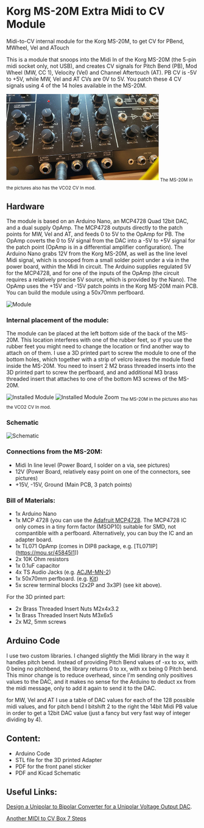 # Korg MS-20M Extra Midi to CV Module
Midi-to-CV internal module for the Korg MS-20M, to get CV for PBend, MWheel, Vel and ATouch

This is a module that snoops into the Midi In of the Korg MS-20M (the 5-pin midi socket only, not USB), and creates CV signals for Pitch Bend (PB), Mod Wheel (MW, CC 1), Velocity (Vel) and Channel Aftertouch (AT). PB CV is -5V to +5V, while MW, Vel and AT CVs are 0V to 5V. You patch these 4 CV signals using 4 of the 14 holes available in the MS-20M.

<img src="/images/Patch Points Zoom.jpeg" alt="Patch Points" width="400">
<sub>The MS-20M in the pictures also has the VCO2 CV In mod.</sub>

## Hardware
The module is based on an Arduino Nano, an MCP4728 Quad 12bit DAC, and a dual supply OpAmp. The MCP4728 outputs directly to the patch points for MW, Vel and AT, and feeds 0 to 5V to the OpAmp for PB. The OpAmp coverts the 0 to 5V signal from the DAC into a -5V to +5V signal for the patch point (OpAmp is in a differential amplifier configuration). The Arduino Nano grabs 12V from the Korg MS-20M, as well as the line level Midi signal, which is snooped from a small solder point under a via in the power board, within the Midi In circuit. The Arduino supplies regulated 5V for the MCP4728, and for one of the inputs of the OpAmp (the circuit requires a relatively precise 5V source, which is provided by the Nano). The OpAmp uses the +15V and -15V patch points in the Korg MS-20M main PCB. You can build the module using a 50x70mm perfboard.

![Module](https://github.com/retango/korg-ms20m-extra-midi2cv/assets/62658263/3617b183-0aa1-484e-a357-a874a38fc2c0)

### Internal placement of the module:
The module can be placed at the left bottom side of the back of the MS-20M. This location interferes with one of the rubber feet, so if you use the rubber feet you might need to change the location or find another way to attach on of them. I use a 3D printed part to screw the module to one of the bottom holes, which together with a strip of velcro leaves the module fixed inside the MS-20M. You need to insert 2 M2 brass threaded inserts into the 3D printed part to screw the perfboard, and and additional M3 brass threaded insert that attaches to one of the bottom M3 screws of the MS-20M.

![Installed Module](https://github.com/retango/korg-ms20m-extra-midi2cv/assets/62658263/5629634c-718a-46fe-a071-df35d3dbbbf2)
![Installed Module Zoom](https://github.com/retango/korg-ms20m-extra-midi2cv/assets/62658263/dc8de850-9f40-43de-ad03-1d188637e1e9)
<sub>The MS-20M in the pictures also has the VCO2 CV In mod.</sub>

### Schematic
![Schematic](https://github.com/retango/korg-ms20m-extra-midi2cv/assets/62658263/32c14f4a-8db4-464f-a62d-5a7c29958236)

### Connections from the MS-20M:
* Midi In line level (Power Board, I solder on a via, see pictures)
* 12V (Power Board, relatively easy point on one of the connectors, see pictures)
* +15V, -15V, Ground (Main PCB, 3 patch points)

### Bill of Materials:
* 1x Arduino Nano
* 1x MCP 4728 (you can use the [Adafruit MCP4728](https://www.adafruit.com/product/4470). The MCP4728 IC only comes in a tiny form factor (MSOP10) suitable for SMD, not compantible with a perfboard. Alternatively, you can buy the IC and an adapter board. 
* 1x TL071 OpAmp (comes in DIP8 package, e.g. [TL071IP] (https://mou.sr/45845I1))
* 2x 10K Ohm resistors
* 1x 0.1uF capacitor
* 4x TS Audio Jacks (e.g. [ACJM-MN-2](https://mou.sr/3DDrzIO))
* 1x 50x70mm perfboard. (e.g. [Kit](https://www.ebay.com/itm/266349684113?mkcid=16&mkevt=1&mkrid=711-127632-2357-0&ssspo=Y32Ir_LeSfK&sssrc=2047675&ssuid=X02keB-tSR2&widget_ver=artemis&media=COPY))
* 5x screw terminal blocks (2x2P and 3x3P) (see kit above). 

For the 3D printed part:
* 2x Brass Threaded Insert Nuts M2x4x3.2
* 1x Brass Threaded Insert Nuts M3x6x5
* 2x M2, 5mm screws

## Arduino Code
I use two custom libraries. I changed slightly the Midi library in the way it handles pitch bend. Instead of providing Pitch Bend values of -xx to xx, with 0 being no pitchbend, the library returns 0 to xx, with xx being 0 Pitch bend. This minor change is to reduce overhead, since I'm sending only positives values to the DAC, and it makes no sense for the Arduino to deduct xx from the midi message, only to add it again to send it to the DAC.

for MW, Vel and AT I use a table of DAC values for each of the 128 possible midi values, and for pitch bend I bitshift 2 to the right the 14bit Midi PB value in order to get a 12bit DAC value (just a fancy but very fast way of integer dividing by 4).

## Content:
* Arduino Code
* STL file for the 3D printed Adapter
* PDF for the front panel sticker
* PDF and Kicad Schematic

## Useful Links:
[Design a Unipolar to Bipolar Converter for a Unipolar Voltage Output DAC](https://masteringelectronicsdesign.com/design-a-unipolar-to-bipolar-converter-for-a-unipolar-voltage-output-dac/).

[Another MIDI to CV Box 7 Steps](https://www.instructables.com/Another-MIDI-to-CV-Box-/)


